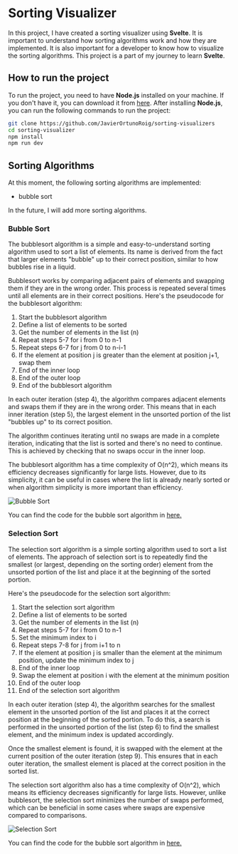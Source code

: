 # Sorting Visualizer

In this project, I have created a sorting visualizer using **Svelte**. It is important to understand how sorting algorithms work and how they are implemented. It is also important for a developer to know how to visualize the sorting algorithms. This project is a part of my journey to learn **Svelte**.

## How to run the project

To run the project, you need to have **Node.js** installed on your machine. If you don't have it, you can download it from [here](https://nodejs.org/en/). After installing **Node.js**, you can run the following commands to run the project:

```bash
git clone https://github.com/JavierOrtunoRoig/sorting-visualizers
cd sorting-visualizer
npm install
npm run dev
```

## Sorting Algorithms

At this moment, the following sorting algorithms are implemented:
 - bubble sort

In the future, I will add more sorting algorithms.

### Bubble Sort

The bubblesort algorithm is a simple and easy-to-understand sorting algorithm used to sort a list of elements. Its name is derived from the fact that larger elements "bubble" up to their correct position, similar to how bubbles rise in a liquid.

Bubblesort works by comparing adjacent pairs of elements and swapping them if they are in the wrong order. This process is repeated several times until all elements are in their correct positions. Here's the pseudocode for the bubblesort algorithm:

1. Start the bubblesort algorithm
2. Define a list of elements to be sorted
3. Get the number of elements in the list (n)
4. Repeat steps 5-7 for i from 0 to n-1
5. Repeat steps 6-7 for j from 0 to n-i-1
6. If the element at position j is greater than the element at position j+1, swap them
7. End of the inner loop
8. End of the outer loop
9. End of the bubblesort algorithm

In each outer iteration (step 4), the algorithm compares adjacent elements and swaps them if they are in the wrong order. This means that in each inner iteration (step 5), the largest element in the unsorted portion of the list "bubbles up" to its correct position.

The algorithm continues iterating until no swaps are made in a complete iteration, indicating that the list is sorted and there's no need to continue. This is achieved by checking that no swaps occur in the inner loop.

The bubblesort algorithm has a time complexity of O(n^2), which means its efficiency decreases significantly for large lists. However, due to its simplicity, it can be useful in cases where the list is already nearly sorted or when algorithm simplicity is more important than efficiency.


![Bubble Sort](https://upload.wikimedia.org/wikipedia/commons/c/c8/Bubble-sort-example-300px.gif)

You can find the code for the bubble sort algorithm in [here.](docs/bubbleSort.ts)

### Selection Sort

The selection sort algorithm is a simple sorting algorithm used to sort a list of elements. The approach of selection sort is to repeatedly find the smallest (or largest, depending on the sorting order) element from the unsorted portion of the list and place it at the beginning of the sorted portion.

Here's the pseudocode for the selection sort algorithm:

1. Start the selection sort algorithm
2. Define a list of elements to be sorted
3. Get the number of elements in the list (n)
4. Repeat steps 5-7 for i from 0 to n-1
5. Set the minimum index to i
6. Repeat steps 7-8 for j from i+1 to n
7. If the element at position j is smaller than the element at the minimum position, update the minimum index to j
8. End of the inner loop
9. Swap the element at position i with the element at the minimum position
10. End of the outer loop
11. End of the selection sort algorithm

In each outer iteration (step 4), the algorithm searches for the smallest element in the unsorted portion of the list and places it at the correct position at the beginning of the sorted portion. To do this, a search is performed in the unsorted portion of the list (step 6) to find the smallest element, and the minimum index is updated accordingly.

Once the smallest element is found, it is swapped with the element at the current position of the outer iteration (step 9). This ensures that in each outer iteration, the smallest element is placed at the correct position in the sorted list.

The selection sort algorithm also has a time complexity of O(n^2), which means its efficiency decreases significantly for large lists. However, unlike bubblesort, the selection sort minimizes the number of swaps performed, which can be beneficial in some cases where swaps are expensive compared to comparisons.

![Selection Sort](https://markbowman.org/LCC/SortSelection.gif)

You can find the code for the bubble sort algorithm in [here.](docs/selectionSort.ts)